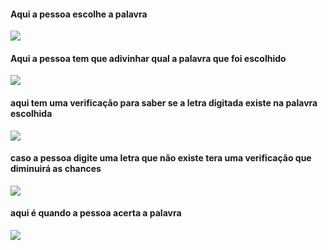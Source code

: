  #### Aqui a pessoa escolhe a palavra
 <img src="https://cdn.discordapp.com/attachments/797685661129768970/1081740846652735590/image.png"/>
 
 #### Aqui a pessoa tem que adivinhar qual a palavra que foi escolhido 
 <img src="https://cdn.discordapp.com/attachments/797685661129768970/1081741010956198029/image.png"/>
 
 #### aqui tem uma verificação para saber se a letra digitada existe na palavra escolhida
 <img src="https://cdn.discordapp.com/attachments/797685661129768970/1081741556094078998/image.png"/>
 
 #### caso a pessoa digite uma letra que não existe tera uma verificação que diminuirá as chances
 <img src="https://cdn.discordapp.com/attachments/797685661129768970/1081741659949252678/image.png"/>
 
 #### aqui é quando a pessoa acerta a palavra
 <img src="https://cdn.discordapp.com/attachments/797685661129768970/1081741733911605269/image.png"/>
 
 
 
